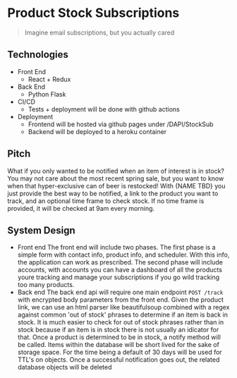 # Product Stock Subscriptions
> Imagine email subscriptions, but you actually cared

## Technologies
  - Front End
    - React + Redux
  - Back End
    - Python Flask
  - CI/CD
    - Tests + deployment will be done with github actions
  - Deployment
    - Frontend will be hosted via github pages under /DAPI/StockSub
    - Backend will be deployed to a heroku container

## Pitch
  What if you only wanted to be notified when an item of interest is in stock? You may not care about the most recent spring sale, but you want to know when that hyper-exclusive can of beer is restocked!
  With {NAME TBD} you just provide the best way to be notified, a link to the product you want to track, and an optional time frame to check stock. If no time frame is provided, it will be checked at 9am every morning.

## System Design
  - Front end
    The front end will include two phases. The first phase is a simple form with contact info, product info, and scheduler. With this info, the application can work as prescribed. The second phase will include accounts, with accounts you can have a dashboard of all the products youre tracking and manage your subscriptions if you go wild tracking too many products.
  - Back end
    The back end api will require one main endpoint `POST /track` with encrypted body parameters from the front end. Given the product link, we can use an html parser like beautifulsoup combined with a regex against common 'out of stock' phrases to determine if an item is back in stock. It is much easier to check for out of stock phrases rather than in stock because if an item is in stock there is not usually an idicator for that. Once a product is determined to be in stock, a notify method will be called. Items within the database will be short lived for the sake of storage space. For the time being a default of 30 days will be used for TTL's on objects. Once a successful notification goes out, the related database objects will be deleted
